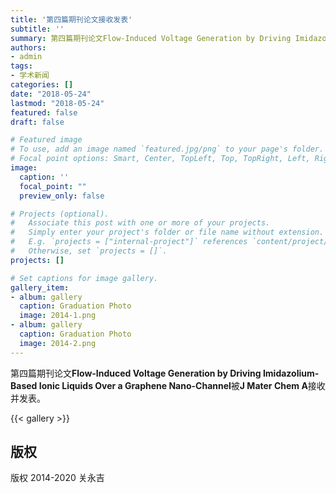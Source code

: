 ```yaml
---
title: '第四篇期刊论文接收发表'
subtitle: ''
summary: 第四篇期刊论文Flow-Induced Voltage Generation by Driving Imidazolium-Based Ionic Liquids Over a Graphene Nano-Channel被J Mater Chem A接收并发表。
authors:
- admin
tags:
- 学术新闻
categories: []
date: "2018-05-24"
lastmod: "2018-05-24"
featured: false
draft: false

# Featured image
# To use, add an image named `featured.jpg/png` to your page's folder.
# Focal point options: Smart, Center, TopLeft, Top, TopRight, Left, Right, BottomLeft, Bottom, BottomRight
image:
  caption: ''
  focal_point: ""
  preview_only: false

# Projects (optional).
#   Associate this post with one or more of your projects.
#   Simply enter your project's folder or file name without extension.
#   E.g. `projects = ["internal-project"]` references `content/project/deep-learning/index.md`.
#   Otherwise, set `projects = []`.
projects: []

# Set captions for image gallery.
gallery_item:
- album: gallery
  caption: Graduation Photo
  image: 2014-1.png
- album: gallery
  caption: Graduation Photo
  image: 2014-2.png
---
```


第四篇期刊论文**Flow-Induced Voltage Generation by Driving Imidazolium-Based Ionic Liquids Over a Graphene Nano-Channel**被**J Mater Chem A**接收并发表。

{{< gallery >}}

## 版权

版权 2014-2020 关永吉

